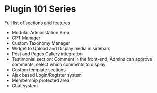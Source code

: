 # Plugin 101 Series

Full list of sections and features

- Modular Administation Area
- CPT Manager
- Custom Taxonomy Manager
- Widget to Upload and Display media in sidebars
- Post and Pages Gallery integration
- Testimonial section: Comment in the front-end, Admins can approve comments, select which comments to display
- Custom template sections
- Ajax based Login/Register system
- Membership protected area
- Chat system
